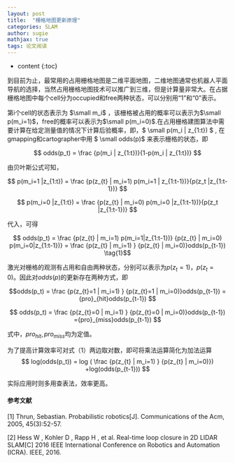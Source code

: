 ```yaml
---
layout: post
title:  "栅格地图更新原理"
categories: SLAM
author: sugie
mathjax: true
tags: 论文阅读
---
```


* content
{:toc}

到目前为止，最常用的占用栅格地图是二维平面地图，二维地图通常也机器人平面导航的选择，当然占用栅格地图技术可以推广到三维，但是计算量非常大。在占据栅格地图中每个cell分为occupied和free两种状态，可以分别用“1”和“0”表示。




第i个cell的状态表示为 $\small m_i$ ，该栅格被占用的概率可以表示为$\small p(m_i=1)$，free的概率可以表示为$\small p(m_i=0)$.在占用栅格建图算法中需要计算在给定测量值的情况下计算后验概率，即，$ \small p(m_i \| z_{1:t}) $ , 在gmapping和cartographer中用 $ \small odds(p)$ 来表示栅格的状态，即

$$
odds(p_t) = \frac {p(m_i | z_{1:t})}{1-p(m_i | z_{1:t})}
$$

由贝叶斯公式可知，

$$
p(m_i=1 |z_{1:t}) = \frac {p(z_{t} | m_i=1) p(m_i=1 | z_{1:t-1})}{p(z_t |z_{1:t-1})}
$$

$$
p(m_i=0 |z_{1:t}) = \frac {p(z_{t} | m_i=0) p(m_i=0 |z_{1:t-1})}{p(z_t |z_{1:t-1})}
$$

代入，可得

$$
odds(p_t) = \frac {p(z_{t} | m_i=1) p(m_i=1|z_{1:t-1})} {p(z_{t} | m_i=0) p(m_i=0|z_{1:t-1})} = \frac  {p(z_{t} | m_i=1) } {p(z_{t} | m_i=0)}odds(p_{t-1}) \tag{1}$$

激光对栅格的观测有占用和自由两种状态，分别可以表示为$p(z_t = 1)$，$p(z_t=0)$。因此对$odds(p)$的更新存在两种方式，即

$$odds(p_t) = \frac  {p(z_{t}=1 | m_i=1) } {p(z_{t}=1 | m_i=0)}odds(p_{t-1}) ={pro}_{hit}odds(p_{t-1})
$$

$$
odds(p_t) = \frac  {p(z_{t}=0 | m_i=1) } {p(z_{t}=0 | m_i=0)}odds(p_{t-1}) ={pro}_{miss}odds(p_{t-1}) 
$$

式中，$pro_{hit},pro_{miss}$均为定值。

为了提高计算效率可对式（1）两边取对数，即可将乘法运算简化为加法运算
$$
log(odds(p_t)) = log ( \frac  {p(z_{t} | m_i=1) } {p(z_{t} | m_i=0)}) +log(odds(p_{t-1}))
$$

实际应用时则多用查表法，效率更高。

#### 参考文献

[1] Thrun, Sebastian. Probabilistic robotics[J]. Communications of the Acm, 2005, 45(3):52-57.

[2] Hess W , Kohler D , Rapp H , et al. Real-time loop closure in 2D LIDAR SLAM[C] 2016 IEEE International Conference on Robotics and Automation (ICRA). IEEE, 2016.